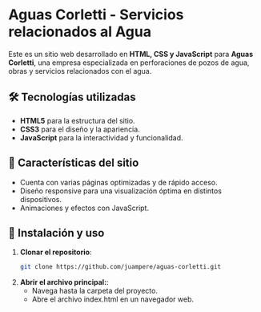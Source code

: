 # Aguas Corletti - Servicios relacionados al Agua

Este es un sitio web desarrollado en **HTML, CSS y JavaScript** para **Aguas Corletti**, una empresa especializada en perforaciones de pozos de agua, obras y servicios relacionados con el agua.

## 🛠 Tecnologías utilizadas
- **HTML5** para la estructura del sitio.
- **CSS3** para el diseño y la apariencia.
- **JavaScript** para la interactividad y funcionalidad.

## 🚀 Características del sitio
- Cuenta con varias páginas optimizadas y de rápido acceso.
- Diseño responsive para una visualización óptima en distintos dispositivos.
- Animaciones y efectos con JavaScript.

## 📂 Instalación y uso

1. **Clonar el repositorio**:
   ```bash
   git clone https://github.com/juampere/aguas-corletti.git

2. **Abrir el archivo principal:**:
    - Navega hasta la carpeta del proyecto.
    - Abre el archivo index.html en un navegador web.
  
